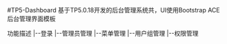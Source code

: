 #TP5-Dashboard
基于TP5.0.18开发的后台管理系统共，UI使用Bootstrap ACE后台管理界面模板

功能描述
	|--登录
	|--管理员管理
	|--菜单管理
	|--用户组管理
	|--权限管理
